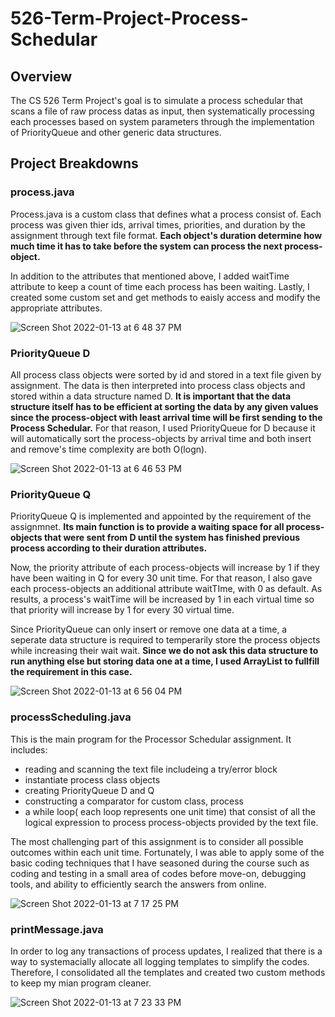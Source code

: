 # 526-Term-Project-Process-Schedular

## Overview
The CS 526 Term Project's goal is to simulate a process schedular that scans a file of raw process datas as input, then systematically processing each processes based on system parameters through the implementation of PriorityQueue and other generic data structures.

## Project Breakdowns

### process.java
Process.java is a custom class that defines what a process consist of. Each process was given thier ids, arrival times, priorities, and duration by the assignment through text file format. <b>Each object's duration determine how much time it has to take before the system can process the next process-object.</b>

In addition to the attributes that mentioned above, I added waitTime attribute to keep a count of time each process has been waiting. Lastly, I created some custom set and get methods to eaisly access and modify the appropriate attributes.

![Screen Shot 2022-01-13 at 6 48 37 PM](https://user-images.githubusercontent.com/84875731/149443102-fee269af-0e45-43af-b01c-bbbf9cd1300e.png)

### PriorityQueue D
All process class objects were sorted by id and stored in a text file given by assignment. The data is then interpreted into process class objects and stored within a data structure named D. <b>It is important that the data structure itself has to be efficient at sorting the data by any given values since the process-object with least arrival time will be first sending to the Process Schedular.</b> For that reason, I used PriorityQueue for D because it will automatically sort the process-objects by arrival time and both insert and remove's time complexity are both O(logn).

![Screen Shot 2022-01-13 at 6 46 53 PM](https://user-images.githubusercontent.com/84875731/149443030-77816727-a0d0-4025-b462-2e5fa6729dfc.png)

### PriorityQueue Q
PriorityQueue Q is implemented and appointed by the requirement of the assignmnet. <b>Its main function is to provide a waiting space for all process-objects that were sent from D until the system has finished previous process according to their duration attributes.</b>

Now, the priority attribute of each process-objects will increase by 1 if they have been waiting in Q for every 30 unit time. For that reason, I also gave each process-objects an additional attribute waitTIme, with 0 as default. As results, a process's waitTime will be increased by 1 in each virtual time so that priority will increase by 1 for every 30 virtual time. 

Since PriorityQueue can only insert or remove one data at a time, a seperate data structure is required to temperarily store the process objects while increasing their wait wait. <b>Since we do not ask this data structure to run anything else but storing data one at a time, I used ArrayList to fullfill the requirement in this case.</b>

![Screen Shot 2022-01-13 at 6 56 04 PM](https://user-images.githubusercontent.com/84875731/149443793-b366c46d-02c8-4312-91fd-9e7f2f9f2c6b.png)

### processScheduling.java
This is the main program for the Processor Schedular assignment. It includes: 
  * reading and scanning the text file includeing a try/error block
  * instantiate process class objects
  * creating PriorityQueue D and Q
  * constructing a comparator for custom class, process
  * a while loop( each loop represents one unit time) that consist of all the logical expression to process process-objects provided by the text file.

The most challenging part of this assignment is to consider all possible outcomes within each unit time. Fortunately, I was able to apply some of the basic coding techniques that I have seasoned during the course such as coding and testing in a small area of codes before move-on, debugging tools, and ability to efficiently search the answers from online. 

![Screen Shot 2022-01-13 at 7 17 25 PM](https://user-images.githubusercontent.com/84875731/149446177-2c059bd1-d4cd-4daa-8ec0-660e83f8362f.png)

### printMessage.java
In order to log any transactions of process updates, I realized that there is a way to systemacially allocate all logging templates to simplify the codes. Therefore, I consolidated all the templates and created two custom methods to keep my mian program cleaner.

![Screen Shot 2022-01-13 at 7 23 33 PM](https://user-images.githubusercontent.com/84875731/149446299-982d2ef0-689f-4b08-bd9e-dacde8d3ea1a.png)

